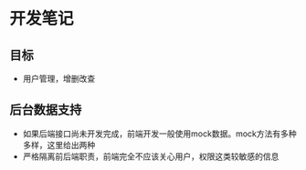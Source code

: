 # 开发笔记

## 目标

- 用户管理，增删改查


## 后台数据支持

- 如果后端接口尚未开发完成，前端开发一般使用mock数据。mock方法有多种多样，这里给出两种
- 严格隔离前后端职责，前端完全不应该关心用户，权限这类较敏感的信息